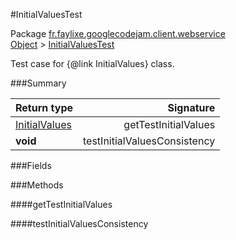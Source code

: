 #InitialValuesTest

Package [fr.faylixe.googlecodejam.client.webservice](nullfr/faylixe/googlecodejam/client/webservice)<br>
[Object]() > [InitialValuesTest]()

Test case for {@link InitialValues} class.

###Summary


Return type | Signature
--- | ---:
[InitialValues]() | getTestInitialValues
**void** | testInitialValuesConsistency

###Fields


###Methods

####getTestInitialValues


####testInitialValuesConsistency


